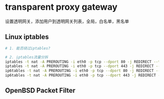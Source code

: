 # transparent proxy gateway

设置透明网关，添加用户到透明网关列表，全局，白名单，黑名单

## Linux iptables

```bash
# 1. 能否绕过iptables?

# 2. iptables流量分拆
iptables -t nat -A PREROUTING -i eth0 -p tcp --dport 80 -j REDIRECT --to-port 8080
iptables -t nat -A PREROUTING -i eth0 -p tcp --dport 443 -j REDIRECT --to-port 8080
ip6tables -t nat -A PREROUTING -i eth0 -p tcp --dport 80 -j REDIRECT --to-port 8080
ip6tables -t nat -A PREROUTING -i eth0 -p tcp --dport 443 -j REDIRECT --to-port 8080
```

## OpenBSD Packet Filter

```ini
```
